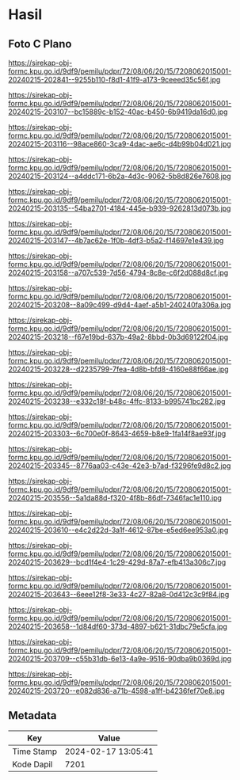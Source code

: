 # Hasil

## Foto C Plano

https://sirekap-obj-formc.kpu.go.id/9df9/pemilu/pdpr/72/08/06/20/15/7208062015001-20240215-202841--9255b110-f8d1-41f9-a173-9ceeed35c56f.jpg

https://sirekap-obj-formc.kpu.go.id/9df9/pemilu/pdpr/72/08/06/20/15/7208062015001-20240215-203107--bc15889c-b152-40ac-b450-6b9419da16d0.jpg

https://sirekap-obj-formc.kpu.go.id/9df9/pemilu/pdpr/72/08/06/20/15/7208062015001-20240215-203116--98ace860-3ca9-4dac-ae6c-d4b99b04d021.jpg

https://sirekap-obj-formc.kpu.go.id/9df9/pemilu/pdpr/72/08/06/20/15/7208062015001-20240215-203124--a4ddc171-6b2a-4d3c-9062-5b8d826e7608.jpg

https://sirekap-obj-formc.kpu.go.id/9df9/pemilu/pdpr/72/08/06/20/15/7208062015001-20240215-203135--54ba2701-4184-445e-b939-9262813d073b.jpg

https://sirekap-obj-formc.kpu.go.id/9df9/pemilu/pdpr/72/08/06/20/15/7208062015001-20240215-203147--4b7ac62e-1f0b-4df3-b5a2-f14697e1e439.jpg

https://sirekap-obj-formc.kpu.go.id/9df9/pemilu/pdpr/72/08/06/20/15/7208062015001-20240215-203158--a707c539-7d56-4794-8c8e-c6f2d088d8cf.jpg

https://sirekap-obj-formc.kpu.go.id/9df9/pemilu/pdpr/72/08/06/20/15/7208062015001-20240215-203208--8a09c499-d9d4-4aef-a5b1-240240fa306a.jpg

https://sirekap-obj-formc.kpu.go.id/9df9/pemilu/pdpr/72/08/06/20/15/7208062015001-20240215-203218--f67e19bd-637b-49a2-8bbd-0b3d69122f04.jpg

https://sirekap-obj-formc.kpu.go.id/9df9/pemilu/pdpr/72/08/06/20/15/7208062015001-20240215-203228--d2235799-7fea-4d8b-bfd8-4160e88f66ae.jpg

https://sirekap-obj-formc.kpu.go.id/9df9/pemilu/pdpr/72/08/06/20/15/7208062015001-20240215-203238--e332c18f-b48c-4ffc-8133-b995741bc282.jpg

https://sirekap-obj-formc.kpu.go.id/9df9/pemilu/pdpr/72/08/06/20/15/7208062015001-20240215-203303--6c700e0f-8643-4659-b8e9-1fa14f8ae93f.jpg

https://sirekap-obj-formc.kpu.go.id/9df9/pemilu/pdpr/72/08/06/20/15/7208062015001-20240215-203345--8776aa03-c43e-42e3-b7ad-f3296fe9d8c2.jpg

https://sirekap-obj-formc.kpu.go.id/9df9/pemilu/pdpr/72/08/06/20/15/7208062015001-20240215-203556--5a1da88d-f320-4f8b-86df-7346fac1e110.jpg

https://sirekap-obj-formc.kpu.go.id/9df9/pemilu/pdpr/72/08/06/20/15/7208062015001-20240215-203610--e4c2d22d-3a1f-4612-87be-e5ed6ee953a0.jpg

https://sirekap-obj-formc.kpu.go.id/9df9/pemilu/pdpr/72/08/06/20/15/7208062015001-20240215-203629--bcd1f4e4-1c29-429d-87a7-efb413a306c7.jpg

https://sirekap-obj-formc.kpu.go.id/9df9/pemilu/pdpr/72/08/06/20/15/7208062015001-20240215-203643--6eee12f8-3e33-4c27-82a8-0d412c3c9f84.jpg

https://sirekap-obj-formc.kpu.go.id/9df9/pemilu/pdpr/72/08/06/20/15/7208062015001-20240215-203658--1d84df60-373d-4897-b621-31dbc79e5cfa.jpg

https://sirekap-obj-formc.kpu.go.id/9df9/pemilu/pdpr/72/08/06/20/15/7208062015001-20240215-203709--c55b31db-6e13-4a9e-9516-90dba9b0369d.jpg

https://sirekap-obj-formc.kpu.go.id/9df9/pemilu/pdpr/72/08/06/20/15/7208062015001-20240215-203720--e082d836-a71b-4598-a1ff-b4236fef70e8.jpg


## Metadata

| Key        | Value               |
| ---------- | ------------------- |
| Time Stamp | 2024-02-17 13:05:41 |
| Kode Dapil | 7201                |



